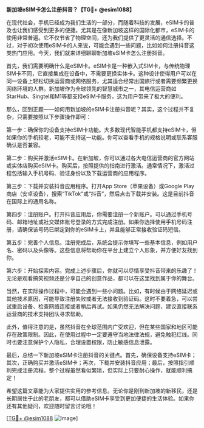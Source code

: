**新加坡eSIM卡怎么注册抖音？【TG💪+ @esim1088】**

在现代社会，手机已经成为我们生活的一部分，而随着科技的发展，eSIM卡的普及也让我们感受到更多的便捷。尤其是在像新加坡这样的国际化都市，eSIM卡的使用非常普遍。它不仅节省了物理空间，还为我们提供了更灵活的通信选择。不过，对于初次使用eSIM卡的人来说，可能会遇到一些问题，比如如何注册抖音这类热门应用。今天，我们就来详细聊聊新加坡eSIM卡怎么注册抖音。

首先，我们需要明确什么是eSIM卡。eSIM卡是一种嵌入式SIM卡，与传统物理SIM卡不同，它直接集成在设备中，不需要更换实体卡。这种设计使得用户可以在同一设备上轻松切换运营商或网络服务，尤其适合经常出国旅行或者需要频繁更换网络环境的人群。新加坡作为全球领先的智慧城市之一，其电信运营商如StarHub、Singtel和M1等都支持eSIM卡服务，这为用户带来了极大的便利。

那么，回到正题——如何用新加坡的eSIM卡注册抖音呢？其实，这个过程并不复杂，只需要按照以下步骤操作即可：

第一步：确保你的设备支持eSIM卡功能。大多数现代智能手机都支持eSIM卡，但如果你的手机较老，可能不支持这一功能。你可以查看手机的规格说明或联系客服确认是否兼容。

第二步：购买并激活eSIM卡。在新加坡，你可以通过各大电信运营商的官方网站或实体店购买eSIM卡。购买后，按照提供的指南进行激活。通常情况下，激活过程包括输入手机号码、验证身份以及下载运营商的应用程序。

第三步：下载并安装抖音应用程序。打开App Store（苹果设备）或Google Play商店（安卓设备），搜索“TikTok”或“抖音”，然后点击下载并安装。这是目前抖音在国际上的通用名称。

第四步：注册账户。打开抖音应用后，你需要注册一个新账户。可以通过手机号码、邮箱地址或社交媒体账号登录的方式完成注册。如果你选择使用手机号码注册，请确保该号码已绑定到你的eSIM卡上，并且能够正常接收验证码短信。

第五步：完善个人信息。注册完成后，系统会提示你填写一些基本信息，例如用户名、密码以及头像等。这些信息将帮助你在平台上建立个人形象，并方便好友找到你。

第六步：开始探索内容。完成上述步骤后，你就可以尽情享受抖音带来的乐趣了！无论是观看搞笑视频还是分享自己的创意作品，都可以在这里找到属于你的舞台。

当然，在实际操作过程中，可能会遇到一些小问题。比如，有时候由于网络延迟或其他技术原因，可能导致注册失败或者无法接收到验证码。这时不要着急，可以尝试重启设备、检查网络连接或者稍后再试。如果仍然无法解决问题，建议直接联系运营商的技术支持团队寻求帮助。

此外，值得注意的是，虽然抖音在全球范围内广受欢迎，但在某些国家和地区可能存在政策限制。因此，在使用过程中一定要遵守当地法律法规，避免触犯红线。同时也要注意保护个人隐私，合理设置权限，防止敏感信息泄露。

最后，总结一下新加坡eSIM卡注册抖音的关键点。首先，确保设备支持eSIM卡；其次，正确购买并激活eSIM卡；再次，下载并安装抖音应用；最后，按照指引顺利完成注册流程。整个过程虽然看似繁琐，但实际上只要耐心操作，就能顺利搞定！

希望这篇文章能为大家提供实用的参考信息。无论你是刚到新加坡的新移民，还是长期居住于此的老朋友，都可以借助eSIM卡享受到更加便捷的生活体验。如果你还有其他疑问，欢迎随时留言讨论哦！

[[TG💪+ @esim1088](https://t.me/s/esim1088) ![Image](https://i.postimg.cc/4NQfJmqS/Snipaste-2025-05-13-00-14-12.png)]